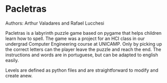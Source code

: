 Pacletras
=========

Authors: Arthur Valadares and Rafael Lucchesi

Pacletras is a labyrinth puzzle game based on pygame that helps children learn how to spell. The game was a project for an HCI class in our undergrad Computer Engineering course at UNICAMP. Only by picking up the correct letters can the player leave the puzzle and reach the end. The instructions and words are in portuguese, but can be adapted to english easily.

Levels are defined as python files and are straightforward to modify and create anew. 
